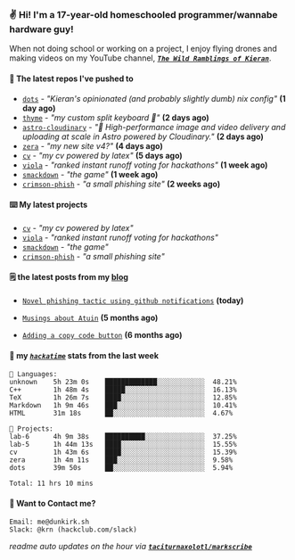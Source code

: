 ### ✌️ Hi! I'm a 17-year-old homeschooled programmer/wannabe hardware guy!

When not doing school or working on a project, I enjoy flying drones and making videos on my YouTube channel, [**_`The Wild Ramblings of Kieran`_**](https://youtube.com/@kieran.rambles).

#### 👷 The latest repos I've pushed to

- [`dots`](https://github.com/taciturnaxolotl/dots) - _"Kieran's opinionated (and probably slightly dumb) nix config"_ **(1 day ago)**
- [`thyme`](https://github.com/taciturnaxolotl/thyme) - _"my custom split keyboard 🫶"_ **(2 days ago)**
- [`astro-cloudinary`](https://github.com/cloudinary-community/astro-cloudinary) - _"🚀 High-performance image and video delivery and uploading at scale in Astro powered by Cloudinary."_ **(2 days ago)**
- [`zera`](https://github.com/taciturnaxolotl/zera) - _"my new site v4?"_ **(4 days ago)**
- [`cv`](https://github.com/taciturnaxolotl/cv) - _"my cv powered by latex"_ **(5 days ago)**
- [`viola`](https://github.com/taciturnaxolotl/viola) - _"ranked instant runoff voting for hackathons"_ **(1 week ago)**
- [`smackdown`](https://github.com/taciturnaxolotl/smackdown) - _"the game"_ **(1 week ago)**
- [`crimson-phish`](https://github.com/taciturnaxolotl/crimson-phish) - _"a small phishing site"_ **(2 weeks ago)**

#### ⌨️ My latest projects

- [`cv`](https://github.com/taciturnaxolotl/cv) - _"my cv powered by latex"_
- [`viola`](https://github.com/taciturnaxolotl/viola) - _"ranked instant runoff voting for hackathons"_
- [`smackdown`](https://github.com/taciturnaxolotl/smackdown) - _"the game"_
- [`crimson-phish`](https://github.com/taciturnaxolotl/crimson-phish) - _"a small phishing site"_

#### 🗒️ the latest posts from my [blog](https://dunkirk.sh)

- [`Novel phishing tactic using github notifications`](https://dunkirk.sh/blog/github-phishing/) **(today)**

- [`Musings about Atuin`](https://dunkirk.sh/blog/atuin/) **(5 months ago)**

- [`Adding a copy code button`](https://dunkirk.sh/blog/adding-a-copy-button/) **(6 months ago)**



#### 📡 my [_`hackatime`_](https://waka.hackclub.com) stats from the last week

```text
💾 Languages:
unknown    5h 23m 0s    █████████████░░░░░░░░░░░░  48.21%
C++        1h 48m 4s    █████░░░░░░░░░░░░░░░░░░░░  16.13%
TeX        1h 26m 7s    ████░░░░░░░░░░░░░░░░░░░░░  12.85%
Markdown   1h 9m 46s    ███░░░░░░░░░░░░░░░░░░░░░░  10.41%
HTML       31m 18s      ██░░░░░░░░░░░░░░░░░░░░░░░  4.67%

💼 Projects:
lab-6      4h 9m 38s    ██████████░░░░░░░░░░░░░░░  37.25%
lab-5      1h 44m 13s   ████░░░░░░░░░░░░░░░░░░░░░  15.55%
cv         1h 43m 6s    ████░░░░░░░░░░░░░░░░░░░░░  15.39%
zera       1h 4m 11s    ███░░░░░░░░░░░░░░░░░░░░░░  9.58%
dots       39m 50s      ██░░░░░░░░░░░░░░░░░░░░░░░  5.94%

Total: 11 hrs 10 mins
```

#### 📮 Want to Contact me?

```text
Email: me@dunkirk.sh
Slack: @krn (hackclub.com/slack)
```

_readme auto updates on the hour via [**`taciturnaxolotl/markscribe`**](https://github.com/taciturnaxolotl/markscribe)_
